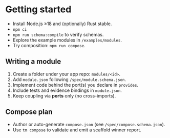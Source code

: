 # Getting started

- Install Node.js ≥18 and (optionally) Rust stable.
- `npm ci`
- `npm run schema:compile` to verify schemas.
- Explore the example modules in `/examples/modules`.
- Try composition: `npm run compose`.

## Writing a module

1. Create a folder under your app repo: `modules/<id>`.
2. Add `module.json` following `/spec/module.schema.json`.
3. Implement code behind the port(s) you declare in `provides`.
4. Include tests and evidence bindings in `module.json`.
5. Keep coupling via **ports** only (no cross-imports).

## Compose plan

- Author or auto-generate `compose.json` (see `/spec/compose.schema.json`).
- Use `tm compose` to validate and emit a scaffold winner report.
